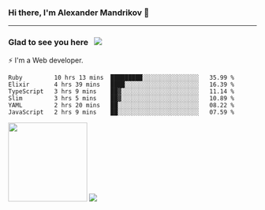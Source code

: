 ### Hi there, I'm Alexander Mandrikov 👋

- - -

### Glad to see you here &nbsp; ![](https://komarev.com/ghpvc/?username=nunsez&color=blue&label=visitors)

⚡ I'm a Web developer.

<!--✨ My GitHub <a href="https://nunsez.github.io/" target="_blank">resume link</a>-->

<!--
**nunsez/nunsez** is a ✨ _special_ ✨ repository because its `README.md` (this file) appears on your GitHub profile.

Here are some ideas to get you started:

- 🔭 I’m currently working on ...
- 🌱 I’m currently learning ...
- 👯 I’m looking to collaborate on ...
- 🤔 I’m looking for help with ...
- 💬 Ask me about ...
- 📫 How to reach me: ...
- 😄 Pronouns: ...
- ⚡ Fun fact: ...
-->


<!--START_SECTION:waka-->

```text
Ruby         10 hrs 13 mins  █████████░░░░░░░░░░░░░░░░   35.99 %
Elixir       4 hrs 39 mins   ████░░░░░░░░░░░░░░░░░░░░░   16.39 %
TypeScript   3 hrs 9 mins    ██▓░░░░░░░░░░░░░░░░░░░░░░   11.14 %
Slim         3 hrs 5 mins    ██▓░░░░░░░░░░░░░░░░░░░░░░   10.89 %
YAML         2 hrs 20 mins   ██░░░░░░░░░░░░░░░░░░░░░░░   08.22 %
JavaScript   2 hrs 9 mins    ██░░░░░░░░░░░░░░░░░░░░░░░   07.59 %
```

<!--END_SECTION:waka-->

<span>
<img height="160em" src="https://github-readme-stats.vercel.app/api?username=nunsez&show_icons=true&count_private=true&hide_border=true&hide=issues" />
<img src="https://github-readme-stats.vercel.app/api/top-langs/?username=nunsez&layout=compact&hide_border=true" />
</span>

<!--
[![willianrod's wakatime stats](https://github-readme-stats.vercel.app/api/wakatime?username=nunsez&hide_border=true)](https://github.com/anuraghazra/github-readme-stats)
-->
